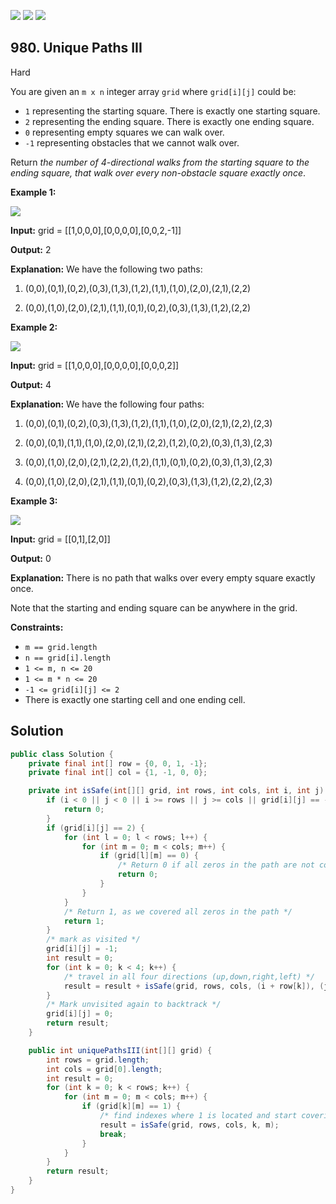 [![](https://img.shields.io/github/stars/javadev/LeetCode-in-Java?label=Stars&style=flat-square)](https://github.com/javadev/LeetCode-in-Java)
[![](https://img.shields.io/github/forks/javadev/LeetCode-in-Java?label=Fork%20me%20on%20GitHub%20&style=flat-square)](https://github.com/javadev/LeetCode-in-Java/fork)
[![](https://img.shields.io/badge/-LeetCode%20in%20Kotlin-blue?style=flat-square)](https://github.com/javadev/LeetCode-in-Kotlin)

## 980\. Unique Paths III

Hard

You are given an `m x n` integer array `grid` where `grid[i][j]` could be:

*   `1` representing the starting square. There is exactly one starting square.
*   `2` representing the ending square. There is exactly one ending square.
*   `0` representing empty squares we can walk over.
*   `-1` representing obstacles that we cannot walk over.

Return _the number of 4-directional walks from the starting square to the ending square, that walk over every non-obstacle square exactly once_.

**Example 1:**

![](https://assets.leetcode.com/uploads/2021/08/02/lc-unique1.jpg)

**Input:** grid = \[\[1,0,0,0],[0,0,0,0],[0,0,2,-1]]

**Output:** 2

**Explanation:** We have the following two paths:

1. (0,0),(0,1),(0,2),(0,3),(1,3),(1,2),(1,1),(1,0),(2,0),(2,1),(2,2)

2. (0,0),(1,0),(2,0),(2,1),(1,1),(0,1),(0,2),(0,3),(1,3),(1,2),(2,2)

**Example 2:**

![](https://assets.leetcode.com/uploads/2021/08/02/lc-unique2.jpg)

**Input:** grid = \[\[1,0,0,0],[0,0,0,0],[0,0,0,2]]

**Output:** 4

**Explanation:** We have the following four paths:

1. (0,0),(0,1),(0,2),(0,3),(1,3),(1,2),(1,1),(1,0),(2,0),(2,1),(2,2),(2,3)

2. (0,0),(0,1),(1,1),(1,0),(2,0),(2,1),(2,2),(1,2),(0,2),(0,3),(1,3),(2,3)

3. (0,0),(1,0),(2,0),(2,1),(2,2),(1,2),(1,1),(0,1),(0,2),(0,3),(1,3),(2,3)

4. (0,0),(1,0),(2,0),(2,1),(1,1),(0,1),(0,2),(0,3),(1,3),(1,2),(2,2),(2,3)

**Example 3:**

![](https://assets.leetcode.com/uploads/2021/08/02/lc-unique3-.jpg)

**Input:** grid = \[\[0,1],[2,0]]

**Output:** 0

**Explanation:** There is no path that walks over every empty square exactly once.

Note that the starting and ending square can be anywhere in the grid.

**Constraints:**

*   `m == grid.length`
*   `n == grid[i].length`
*   `1 <= m, n <= 20`
*   `1 <= m * n <= 20`
*   `-1 <= grid[i][j] <= 2`
*   There is exactly one starting cell and one ending cell.

## Solution

```java
public class Solution {
    private final int[] row = {0, 0, 1, -1};
    private final int[] col = {1, -1, 0, 0};

    private int isSafe(int[][] grid, int rows, int cols, int i, int j) {
        if (i < 0 || j < 0 || i >= rows || j >= cols || grid[i][j] == -1) {
            return 0;
        }
        if (grid[i][j] == 2) {
            for (int l = 0; l < rows; l++) {
                for (int m = 0; m < cols; m++) {
                    if (grid[l][m] == 0) {
                        /* Return 0 if all zeros in the path are not covered */
                        return 0;
                    }
                }
            }
            /* Return 1, as we covered all zeros in the path */
            return 1;
        }
        /* mark as visited */
        grid[i][j] = -1;
        int result = 0;
        for (int k = 0; k < 4; k++) {
            /* travel in all four directions (up,down,right,left) */
            result = result + isSafe(grid, rows, cols, (i + row[k]), (j + col[k]));
        }
        /* Mark unvisited again to backtrack */
        grid[i][j] = 0;
        return result;
    }

    public int uniquePathsIII(int[][] grid) {
        int rows = grid.length;
        int cols = grid[0].length;
        int result = 0;
        for (int k = 0; k < rows; k++) {
            for (int m = 0; m < cols; m++) {
                if (grid[k][m] == 1) {
                    /* find indexes where 1 is located and start covering paths */
                    result = isSafe(grid, rows, cols, k, m);
                    break;
                }
            }
        }
        return result;
    }
}
```